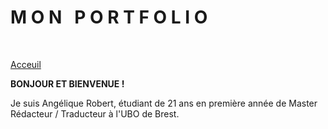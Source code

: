 # **M O N &nbsp; P O R T F O L I O**

&nbsp;

[Acceuil](./index.md) 

**BONJOUR ET BIENVENUE !**

Je suis Angélique Robert, étudiant de 21 ans en première année de Master Rédacteur / Traducteur à l'UBO de Brest.
